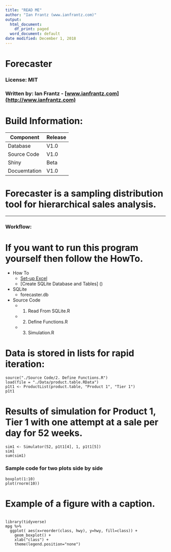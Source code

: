 ```yaml
---
title: "READ ME"
author: "Ian Frantz (www.ianfrantz.com)"
output:
  html_document:
    df_print: paged
  word_document: default
date modified: December 1, 2018
---
```


# Forecaster
### License: MIT
### Written by: Ian Frantz - [www.ianfrantz.com](http://www.ianfrantz.com)

# Build Information:

Component   | Release
------------- | ------------- 
Database | V1.0
Source Code | V1.0
Shiny | Beta
Docuemtation | V1.0


# Forecaster is a sampling distribution tool for hierarchical sales analysis.

***

### Workflow:
  

# If you want to run this program yourself then follow the HowTo. 

* How To
  + [Set-up Excel](https://github.com/ianfrantz/forecaster/blob/master/Documentation/HowTo%20-%20Excel.Rmd)
  + [Create SQLite Database and Tables] ()
* SQLite 
  + forecaster.db
* Source Code 
  + 1. Read From SQLite.R
  + 2. Define Functions.R
  + 3. Simulation.R
  
# Data is stored in lists for rapid iteration:

```{r echo=FALSE, error=TRUE} 
source("./Source Code/2. Define Functions.R")
load(file = "./Data/product.table.RData")
p1t1 <- ProductList(product.table, "Product 1", "Tier 1")
p1t1
```

# Results of simulation for Product 1, Tier 1 with one attempt at a sale per day for 52 weeks.

```{r} 
sim1 <- Simulator(52, p1t1[4], 1, p1t1[5])
sim1
sum(sim1)
```

### Sample code for two plots side by side
```{r out.width=c('50%', '50%'), fig.show='hold'}
boxplot(1:10)
plot(rnorm(10))
```
# Example of a figure with a caption.
```{r, fig.align="center", fig.width=6, fig.height=6, fig.cap="Example of a caption."}

library(tidyverse)
mpg %>%
  ggplot( aes(x=reorder(class, hwy), y=hwy, fill=class)) + 
    geom_boxplot() +
    xlab("class") +
    theme(legend.position="none")
```